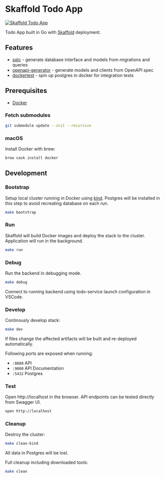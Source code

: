 # Skaffold Todo App

[![Skaffold Todo App](https://github.com/shaxbee/todo-app-skaffold/workflows/Skaffold%20Todo%20App/badge.svg)](https://github.com/shaxbee/todo-app-skaffold/actions?query=workflow%3A%22Skaffold+Todo+App%22+branch%3A%22master%22)

Todo App built in Go with [Skaffold](https://github.com/GoogleContainerTools/skaffold) deployment.

## Features

- [sqlc](https://github.com/kyleconroy/sqlc) - generate database interface and models from migrations and queries
- [openapi-generator](https://github.com/OpenAPITools/openapi-generator) - generate models and clients from OpenAPI spec
- [dockertest](https://github.com/ory/dockertest) - spin up postgres in docker for integration tests

## Prerequisites

- [Docker](https://docs.docker.com/get-docker/)

### Fetch submodules

```sh
git submodule update --init --recursive
```

### macOS

Install Docker with brew:

```sh
brew cask install docker
```

## Development

### Bootstrap

Setup local cluster running in Docker using [kind](https://github.com/kubernetes-sigs/kind).
Postgres will be installed in this step to avoid recreating database on each run.

```sh
make bootstrap
```

### Run

Skaffold will build Docker images and deploy the stack to the cluster.
Application will run in the background.

```sh
make run
```

### Debug

Run the backend in debugging mode.

```sh
make debug
```

Connect to running backend using todo-service launch configuration in VSCode.

### Develop

Continously develop stack:

```sh
make dev
```

If files change the affected artifacts will be built and re-deployed automatically.

Following ports are exposed when running:

- `:8080` API
- `:9000` API Documentation
- `:5432` Postgres

### Test

Open http://localhost in the browser.
API endpoints can be tested directly from Swagger UI.

```sh
open http://localhost
```

### Cleanup

Destroy the cluster:

```sh
make clean-kind
```

All data in Postgres will be lost.

Full cleanup including downloaded tools:

```sh
make clean
```
